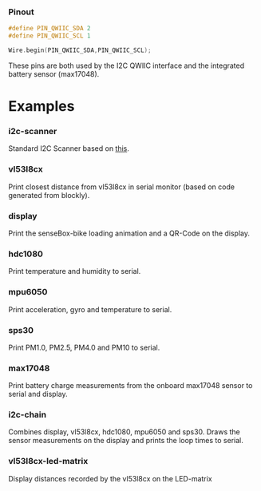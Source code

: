 ### Pinout
```cpp
#define PIN_QWIIC_SDA 2
#define PIN_QWIIC_SCL 1

Wire.begin(PIN_QWIIC_SDA,PIN_QWIIC_SCL);
```
These pins are both used by the I2C QWIIC interface and the integrated battery sensor (max17048).

# Examples
### i2c-scanner
Standard I2C Scanner based on [this](https://playground.arduino.cc/Main/I2cScanner/).

### vl53l8cx
Print closest distance from vl53l8cx in serial monitor (based on code generated from blockly).

### display
Print the senseBox-bike loading animation and a QR-Code on the display.

### hdc1080
Print temperature and humidity to serial.

### mpu6050
Print acceleration, gyro and temperature to serial.

### sps30
Print PM1.0, PM2.5, PM4.0 and PM10 to serial.

### max17048
Print battery charge measurements from the onboard max17048 sensor to serial and display.

### i2c-chain
Combines display, vl53l8cx, hdc1080, mpu6050 and sps30. Draws the sensor measurements on the display and prints the loop times to serial.

### vl53l8cx-led-matrix
Display distances recorded by the vl53l8cx on the LED-matrix